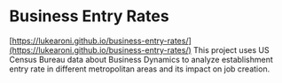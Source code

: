# Business Entry Rates
[https://lukearoni.github.io/business-entry-rates/](https://lukearoni.github.io/business-entry-rates/)
This project uses US Census Bureau data about Business Dynamics to analyze establishment entry rate in different metropolitan areas and its impact on job creation.
